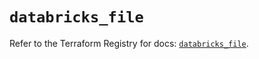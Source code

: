 # `databricks_file`

Refer to the Terraform Registry for docs: [`databricks_file`](https://registry.terraform.io/providers/databricks/databricks/1.50.0/docs/resources/file).
